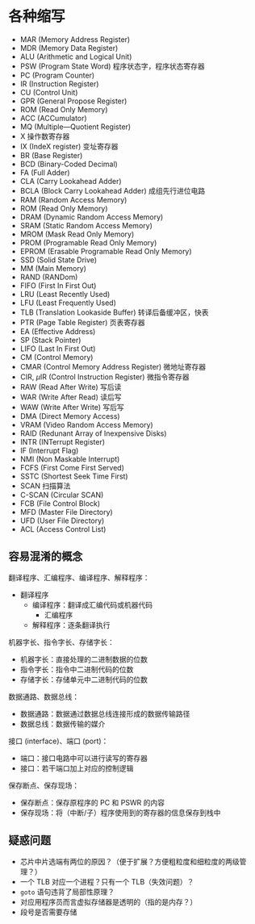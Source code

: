 # 各种缩写

- MAR (Memory Address Register)
- MDR (Memory Data Register)
- ALU (Arithmetic and Logical Unit)
- PSW (Program State Word) 程序状态字，程序状态寄存器
- PC (Program Counter)
- IR (Instruction Register)
- CU (Control Unit)
- GPR (General Propose Register)
- ROM (Read Only Memory)
- ACC (ACCumulator)
- MQ (Multiple—Quotient Register)
- X 操作数寄存器
- IX (IndeX register) 变址寄存器
- BR (Base Register)
- BCD (Binary-Coded Decimal)
- FA (Full Adder)
- CLA (Carry Lookahead Adder)
- BCLA (Block Carry Lookahead Adder) 成组先行进位电路
- RAM (Random Access Memory)
- ROM (Read Only Memory)
- DRAM (Dynamic Random Access Memory)
- SRAM (Static Random Access Memory)
- MROM (Mask Read Only Memory)
- PROM (Programable Read Only Memory)
- EPROM (Erasable Programable Read Only Memory)
- SSD (Solid State Drive)
- MM (Main Memory)
- RAND (RANDom)
- FIFO (First In First Out)
- LRU (Least Recently Used)
- LFU (Least Frequently Used)
- TLB (Translation Lookaside Buffer) 转译后备缓冲区，快表
- PTR (Page Table Register) 页表寄存器
- EA (Effective Address)
- SP (Stack Pointer)
- LIFO (Last In First Out)
- CM (Control Memory)
- CMAR (Control Memory Address Register) 微地址寄存器
- CIR, $\mu$IR (Control Instruction Register) 微指令寄存器
- RAW (Read After Write) 写后读
- WAR (Write After Read) 读后写
- WAW (Write After Write) 写后写
- DMA (Direct Memory Access)
- VRAM (Video Random Access Memory)
- RAID (Redunant Array of Inexpensive Disks)
- INTR (INTerrupt Register)
- IF (Interrupt Flag)
- NMI (Non Maskable Interrupt)
- FCFS (First Come First Served)
- SSTC (Shortest Seek Time First)
- SCAN 扫描算法
- C-SCAN (Circular SCAN)
- FCB (File Control Block)
- MFD (Master File Directory)
- UFD (User File Directory)
- ACL (Access Control List)

## 容易混淆的概念

翻译程序、汇编程序、编译程序、解释程序：

- 翻译程序
  - 编译程序：翻译成汇编代码或机器代码
    - 汇编程序
  - 解释程序：逐条翻译执行

机器字长、指令字长、存储字长：

- 机器字长：直接处理的二进制数据的位数
- 指令字长：指令中二进制代码的位数
- 存储字长：存储单元中二进制代码的位数

数据通路、数据总线：

- 数据通路：数据通过数据总线连接形成的数据传输路径
- 数据总线：数据传输的媒介

接口 (interface)、端口 (port)：

- 端口：接口电路中可以进行读写的寄存器
- 接口：若干端口加上对应的控制逻辑

保存断点、保存现场：

- 保存断点：保存原程序的 PC 和 PSWR 的内容
- 保存现场：将（中断/子）程序使用到的寄存器的信息保存到栈中

## 疑惑问题

- 芯片中片选端有两位的原因？（便于扩展？方便粗粒度和细粒度的两级管理？）
- 一个 TLB 对应一个进程？只有一个 TLB（失效问题）？
- `goto` 语句违背了局部性原理？
- 对应用程序员而言虚拟存储器是透明的（指的是内存？）
- 段号是否需要存储
